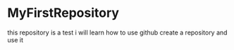 # MyFirstRepository
this repository is a test
i will learn how to use github create a repository and use it 
